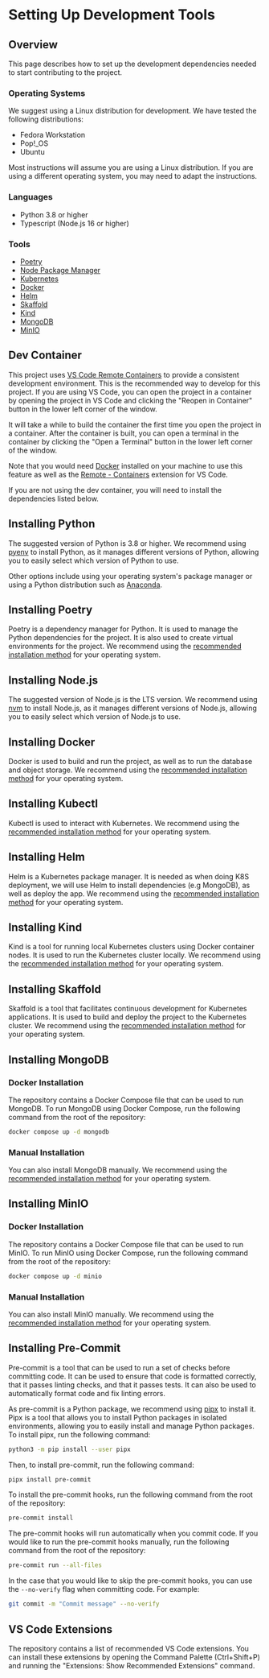 # Setting Up Development Tools

## Overview

This page describes how to set up the development dependencies needed to start contributing to the project.

### Operating Systems

We suggest using a Linux distribution for development. We have tested the following distributions:

- Fedora Workstation
- Pop!\_OS
- Ubuntu

Most instructions will assume you are using a Linux distribution. If you are using a different operating system, you may need to adapt the instructions.

### Languages

- Python 3.8 or higher
- Typescript (Node.js 16 or higher)

### Tools

- [Poetry](https://python-poetry.org/docs/#installation)
- [Node Package Manager](https://nodejs.org/en/download/package-manager/)
- [Kubernetes](https://kubernetes.io/docs/tasks/tools/install-kubectl/)
- [Docker](https://docs.docker.com/get-docker/)
- [Helm](https://helm.sh/docs/intro/install/)
- [Skaffold](https://skaffold.dev/docs/install/)
- [Kind](https://kind.sigs.k8s.io/docs/user/quick-start/)
- [MongoDB](https://docs.mongodb.com/manual/installation/)
- [MinIO](https://docs.min.io/docs/minio-quickstart-guide.html)

## Dev Container

This project uses [VS Code Remote Containers](https://code.visualstudio.com/docs/remote/containers) to provide a consistent development environment. This is the recommended way to develop for this project. If you are using VS Code, you can open the project in a container by opening the project in VS Code and clicking the "Reopen in Container" button in the lower left corner of the window.

It will take a while to build the container the first time you open the project in a container. After the container is built, you can open a terminal in the container by clicking the "Open a Terminal" button in the lower left corner of the window.

Note that you would need [Docker](https://docs.docker.com/get-docker/) installed on your machine to use this feature as well as the [Remote - Containers](https://marketplace.visualstudio.com/items?itemName=ms-vscode-remote.remote-containers) extension for VS Code.

If you are not using the dev container, you will need to install the dependencies listed below.

## Installing Python

The suggested version of Python is 3.8 or higher. We recommend using [pyenv](https://github.com/pyenv/pyenv) to install Python, as it manages different versions of Python, allowing you to easily select which version of Python to use.

Other options include using your operating system's package manager or using a Python distribution such as [Anaconda](https://www.anaconda.com/products/individual).

## Installing Poetry

Poetry is a dependency manager for Python. It is used to manage the Python dependencies for the project. It is also used to create virtual environments for the project. We recommend using the [recommended installation method](https://python-poetry.org/docs/#installation) for your operating system.

## Installing Node.js

The suggested version of Node.js is the LTS version. We recommend using [nvm](https://github.com/nvm-sh/nvm) to install Node.js, as it manages different versions of Node.js, allowing you to easily select which version of Node.js to use.

## Installing Docker

Docker is used to build and run the project, as well as to run the database and object storage. We recommend using the [recommended installation method](https://docs.docker.com/get-docker/) for your operating system.

## Installing Kubectl

Kubectl is used to interact with Kubernetes. We recommend using the [recommended installation method](https://kubernetes.io/docs/tasks/tools/install-kubectl/) for your operating system.

## Installing Helm

Helm is a Kubernetes package manager. It is needed as when doing K8S deployment, we will use Helm to install dependencies (e.g MongoDB), as well as deploy the app. We recommend using the [recommended installation method](https://helm.sh/docs/intro/install/) for your operating system.

## Installing Kind

Kind is a tool for running local Kubernetes clusters using Docker container nodes. It is used to run the Kubernetes cluster locally. We recommend using the [recommended installation method](https://kind.sigs.k8s.io/docs/user/quick-start/) for your operating system.

## Installing Skaffold

Skaffold is a tool that facilitates continuous development for Kubernetes applications. It is used to build and deploy the project to the Kubernetes cluster. We recommend using the [recommended installation method](https://skaffold.dev/docs/install/) for your operating system.

## Installing MongoDB

### Docker Installation

The repository contains a Docker Compose file that can be used to run MongoDB. To run MongoDB using Docker Compose, run the following command from the root of the repository:

```bash
docker compose up -d mongodb
```

### Manual Installation

You can also install MongoDB manually. We recommend using the [recommended installation method](https://docs.mongodb.com/manual/installation/) for your operating system.

## Installing MinIO

### Docker Installation

The repository contains a Docker Compose file that can be used to run MinIO. To run MinIO using Docker Compose, run the following command from the root of the repository:

```bash
docker compose up -d minio
```

### Manual Installation

You can also install MinIO manually. We recommend using the [recommended installation method](https://docs.min.io/docs/minio-quickstart-guide.html) for your operating system.

## Installing Pre-Commit

Pre-commit is a tool that can be used to run a set of checks before committing code. It can be used to ensure that code is formatted correctly, that it passes linting checks, and that it passes tests. It can also be used to automatically format code and fix linting errors.

As pre-commit is a Python package, we recommend using [pipx](https://pipxproject.github.io/pipx/) to install it. Pipx is a tool that allows you to install Python packages in isolated environments, allowing you to easily install and manage Python packages. To install pipx, run the following command:

```bash
python3 -m pip install --user pipx
```

Then, to install pre-commit, run the following command:

```bash
pipx install pre-commit
```

To install the pre-commit hooks, run the following command from the root of the repository:

```bash
pre-commit install
```

The pre-commit hooks will run automatically when you commit code. If you would like to run the pre-commit hooks manually, run the following command from the root of the repository:

```bash
pre-commit run --all-files
```

In the case that you would like to skip the pre-commit hooks, you can use the `--no-verify` flag when committing code. For example:

```bash
git commit -m "Commit message" --no-verify
```

## VS Code Extensions

The repository contains a list of recommended VS Code extensions. You can install these extensions by opening the Command Palette (Ctrl+Shift+P) and running the "Extensions: Show Recommended Extensions" command.

